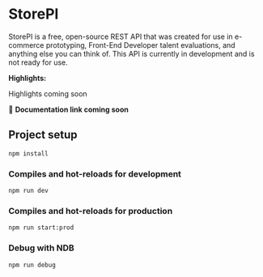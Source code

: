 # StorePI

StorePI is a free, open-source REST API that was created for use in e-commerce prototyping, Front-End Developer talent evaluations, and anything else you can think of. This API is currently in development and is not ready for use.

**Highlights:**

Highlights coming soon

🔗 **Documentation link coming soon**

## Project setup

```
npm install
```

### Compiles and hot-reloads for development

```
npm run dev
```

### Compiles and hot-reloads for production

```
npm run start:prod
```

### Debug with NDB

```
npm run debug
```
